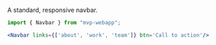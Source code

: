 A standard, responsive navbar.

```jsx
import { Navbar } from "mvp-webapp";

<Navbar links={['about', 'work', 'team']} btn='Call to action'/>
```